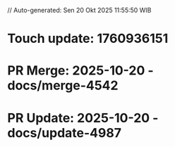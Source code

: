 // Auto-generated: Sen 20 Okt 2025 11:55:50 WIB

# Touch update: 1760936151

# PR Merge: 2025-10-20 - docs/merge-4542

# PR Update: 2025-10-20 - docs/update-4987
